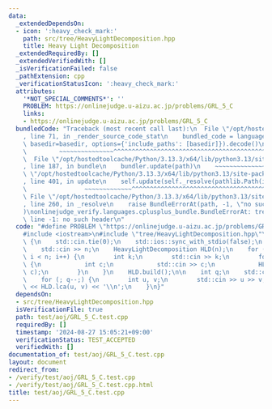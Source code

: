 ```yaml
---
data:
  _extendedDependsOn:
  - icon: ':heavy_check_mark:'
    path: src/tree/HeavyLightDecomposition.hpp
    title: Heavy Light Decomposition
  _extendedRequiredBy: []
  _extendedVerifiedWith: []
  _isVerificationFailed: false
  _pathExtension: cpp
  _verificationStatusIcon: ':heavy_check_mark:'
  attributes:
    '*NOT_SPECIAL_COMMENTS*': ''
    PROBLEM: https://onlinejudge.u-aizu.ac.jp/problems/GRL_5_C
    links:
    - https://onlinejudge.u-aizu.ac.jp/problems/GRL_5_C
  bundledCode: "Traceback (most recent call last):\n  File \"/opt/hostedtoolcache/Python/3.13.3/x64/lib/python3.13/site-packages/onlinejudge_verify/documentation/build.py\"\
    , line 71, in _render_source_code_stat\n    bundled_code = language.bundle(stat.path,\
    \ basedir=basedir, options={'include_paths': [basedir]}).decode()\n          \
    \         ~~~~~~~~~~~~~~~^^^^^^^^^^^^^^^^^^^^^^^^^^^^^^^^^^^^^^^^^^^^^^^^^^^^^^^^^^^^^^^^^^\n\
    \  File \"/opt/hostedtoolcache/Python/3.13.3/x64/lib/python3.13/site-packages/onlinejudge_verify/languages/cplusplus.py\"\
    , line 187, in bundle\n    bundler.update(path)\n    ~~~~~~~~~~~~~~^^^^^^\n  File\
    \ \"/opt/hostedtoolcache/Python/3.13.3/x64/lib/python3.13/site-packages/onlinejudge_verify/languages/cplusplus_bundle.py\"\
    , line 401, in update\n    self.update(self._resolve(pathlib.Path(included), included_from=path))\n\
    \                ~~~~~~~~~~~~~^^^^^^^^^^^^^^^^^^^^^^^^^^^^^^^^^^^^^^^^^^^^\n \
    \ File \"/opt/hostedtoolcache/Python/3.13.3/x64/lib/python3.13/site-packages/onlinejudge_verify/languages/cplusplus_bundle.py\"\
    , line 260, in _resolve\n    raise BundleErrorAt(path, -1, \"no such header\"\
    )\nonlinejudge_verify.languages.cplusplus_bundle.BundleErrorAt: tree/HeavyLightDecomposition.hpp:\
    \ line -1: no such header\n"
  code: "#define PROBLEM \"https://onlinejudge.u-aizu.ac.jp/problems/GRL_5_C\"\n\n\
    #include <iostream>\n#include \"tree/HeavyLightDecomposition.hpp\"\n\nint main()\
    \ {\n    std::cin.tie(0);\n    std::ios::sync_with_stdio(false);\n    int n;\n\
    \    std::cin >> n;\n    HeavyLightDecomposition HLD(n);\n    for (int i = 0;\
    \ i < n; i++) {\n        int k;\n        std::cin >> k;\n        for (; k--;)\
    \ {\n            int c;\n            std::cin >> c;\n            HLD.add_edge(i,\
    \ c);\n        }\n    }\n    HLD.build();\n\n    int q;\n    std::cin >> q;\n\
    \    for (; q--;) {\n        int u, v;\n        std::cin >> u >> v;\n        std::cout\
    \ << HLD.lca(u, v) << '\\n';\n    }\n}"
  dependsOn:
  - src/tree/HeavyLightDecomposition.hpp
  isVerificationFile: true
  path: test/aoj/GRL_5_C.test.cpp
  requiredBy: []
  timestamp: '2024-08-27 15:05:21+09:00'
  verificationStatus: TEST_ACCEPTED
  verifiedWith: []
documentation_of: test/aoj/GRL_5_C.test.cpp
layout: document
redirect_from:
- /verify/test/aoj/GRL_5_C.test.cpp
- /verify/test/aoj/GRL_5_C.test.cpp.html
title: test/aoj/GRL_5_C.test.cpp
---
```

